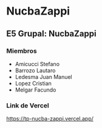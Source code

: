 # NucbaZappi
## E5 Grupal: NucbaZappi

### Miembros

- Amicucci Stefano
- Barrozo Lautaro 
- Ledesma Juan Manuel
- Lopez Cristian
- Melgar Facundo

### Link de Vercel

https://tp-nucba-zappi.vercel.app/


